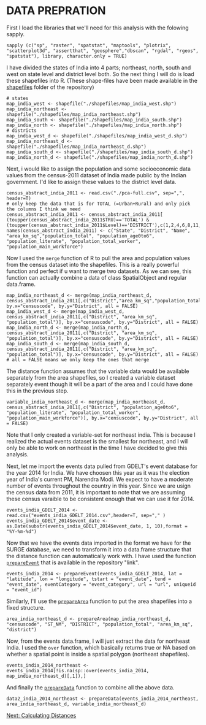 # DATA PREPRATION

First I load the libraries that we'll need for this analysis with the folowing sapply.
```
sapply (c("sp", "raster", "spatstat", "maptools", "plotrix", "scatterplot3d", "assertthat", "geosphere","dbscan", "rgdal", "rgeos", "spatstat"), library, character.only = TRUE)
```

I have divided the states of India into 4 parts; northeast, north, south and west on state level and district level both. So the next thing I will do is load these shapefiles into R. (These shape-files have been made available in the [shapefiles](https://github.com/sudbasnet/distanceFunction/tree/master/shapefiles) folder of the repository)
``` 
# states
map_india_west <- shapefile("./shapefiles/map_india_west.shp")
map_india_northeast <- shapefile("./shapefiles/map_india_northeast.shp")
map_india_south <- shapefile("./shapefiles/map_india_south.shp")
map_india_north <- shapefile("./shapefiles/map_india_north.shp")
# districts
map_india_west_d <- shapefile("./shapefiles/map_india_west_d.shp")
map_india_northeast_d <- shapefile("./shapefiles/map_india_northeast_d.shp")
map_india_south_d <- shapefile("./shapefiles/map_india_south_d.shp")
map_india_north_d <- shapefile("./shapefiles/map_india_north_d.shp")
```

Next, i would like to assign the population and some socioeconomic data values from the census-2011 dataset of India made public by the Indian government. I'd like to assign these values to the district level data. 
```
census_abstract_india_2011 <- read.csv("./pca-full.csv", sep=",", header=T)
# only keep the data that is for TOTAL (=Urban+Rural) and only pick the columns I think we need
census_abstract_india_2011 <- census_abstract_india_2011[ (toupper(census_abstract_india_2011$TRU)=='TOTAL') & (toupper(census_abstract_india_2011$Level)=='DISTRICT'),c(1,2,4,6,8,11,20,26,29)]
names(census_abstract_india_2011) <- c("State", "District", "Name", "area_km_sq","population_total", "population_age0to6", "population_literate", "population_total_worker", "population_main_workforce")
```

Now I used the `merge` function of R to pull the area and population values from the census dataset into the shapefiles. This is a really powerful function and perfect if u want to merge two datasets. As we can see, this function can actually combine a data of class SpatialObject and regular data.frame. 
```
map_india_northeast_d <- merge(map_india_northeast_d, census_abstract_india_2011[,c("District","area_km_sq","population_total")], by.x="censuscode", by.y="District", all = FALSE)
map_india_west_d <- merge(map_india_west_d, census_abstract_india_2011[,c("District", "area_km_sq", "population_total")], by.x="censuscode", by.y="District", all = FALSE)
map_india_north_d <- merge(map_india_north_d, census_abstract_india_2011[,c("District", "area_km_sq", "population_total")], by.x="censuscode", by.y="District", all = FALSE)
map_india_south_d <- merge(map_india_south_d, census_abstract_india_2011[,c("District", "area_km_sq", "population_total")], by.x="censuscode", by.y="District", all = FALSE)
# all = FALSE means we only keep the ones that merge 
```

The distance function assumes that the variable data would be available separately from the area shapefiles, so I created a variable dataset separately event though it will be a part of the area and I could have done this in the previous step.
```
variable_india_northeast_d <- merge(map_india_northeast_d, census_abstract_india_2011[,c("District", "population_age0to6", "population_literate", "population_total_worker", "population_main_workforce")], by.x="censuscode", by.y="District", all = FALSE)
```
Note that I only created a variable-set for northeast india. This is because I realized the actual events dataset is the smallest for northeast, and I will only be able to work on northeast in the time I have decided to give this analysis.


Next, let me import the events data pulled from GDELT's event database for the year 2014 for India. We have choosen this year as it was the election year of India's current PM, Narendra Modi. We expect to have a moderate number of events throughout the country in this year. Since we are usign the census data from 2011, it is important to note that we are assuming these census varaible to be consistent enough that we can use it for 2014.
```
events_india_GDELT_2014 <- read.csv("events_india_GDELT_2014.csv",header=T, sep="," )
events_india_GDELT_2014$event_date <- as.Date(substr(events_india_GDELT_2014$event_date, 1, 10),format = "%Y-%m-%d")
```
Now that we have the events data imported in the format we have for the SURGE database, we need to transform it into a data.frame structure that the distance function can automatically work with. I have used the function [`prepareEvent`](https://github.com/sudbasnet/distanceFunction/blob/master/dataPrepration/prepareEvent.R) that is available in the repository "link".
```
events_india_2014 <- prepareEvent(events_india_GDELT_2014, lat = "latitude", lon = "longitude", tstart = "event_date", tend = "event_date", eventCategory = "event_category", url = "url", uniqueid = "event_id")
```

Similarly, I'll use the [`prepareArea`](https://github.com/sudbasnet/distanceFunction/blob/master/dataPrepration/prepareArea.R) function to put the area shapefiles into a fixed structure.
```
area_india_northeast_d <- prepareArea(map_india_northeast_d, "censuscode", "ST_NM", "DISTRICT", "population_total", "area_km_sq", "district")
```

Now, from the events data.frame, I will just extract the data for northeast India. I used the `over` function, which basically returns true or NA based on whether a spatial point is inside a spatial polygon (northeast shapefiles).
```
events_india_2014_northeast <- events_india_2014[!is.na(sp::over(events_india_2014, map_india_northeast_d)[,1]),]
```

And finally the [`prepareData`](https://github.com/sudbasnet/distanceFunction/blob/master/dataPrepration/prepareData.R) function to combine all the above data.
```
data2_india_2014_northeast <- prepareData(events_india_2014_northeast, area_india_northeast_d, variable_india_northeast_d)
```

[Next: Calculating Distances](https://github.com/sudbasnet/distanceFunction/blob/master/documentation/distanceCalculation.md)
